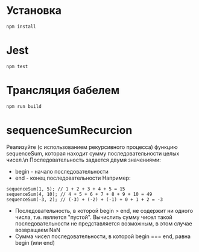 # Установка
`npm install`
# Jest
`npm test`
# Трансляция бабелем
`npm run build`

# sequenceSumRecurcion

Реализуйте (с использованием рекурсивного процесса) функцию sequenceSum, которая находит сумму последовательности целых чисел.\n
Последовательность задается двумя значениями:
* begin - начало последовательности
* end - конец последовательности
Например:
```
sequenceSum(1, 5); // 1 + 2 + 3 + 4 + 5 = 15
sequenceSum(4, 10); // 4 + 5 + 6 + 7 + 8 + 9 + 10 = 49
sequenceSum(-3, 2); // (-3) + (-2) + (-1) + 0 + 1 + 2 = -3
```
* Последовательность, в которой begin > end, не содержит ни одного числа, т.е. является "пустой". Вычислить сумму чисел такой последовательности не представляется возможным, в этом случае возвращаем NaN
* Сумма чисел последовательности, в которой begin === end, равна begin (или end)

